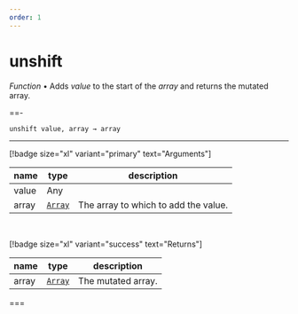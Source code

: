 ```yaml
---
order: 1
---
```

# unshift

_Function_ &bull; Adds _value_ to the start of the _array_ and returns the mutated array.


==- <pre><code>unshift value, array &rarr; array</code></pre>
<hr>

[!badge size="xl" variant="primary" text="Arguments"]

| name | type | description |
|------|------|-------------|
|value|Any||
|array|[`Array`][Array]|The array to which to add the value.|

<br>

[!badge size="xl" variant="success" text="Returns"]

| name | type | description |
|------|------|-------------|
|array|[`Array`][Global]|The mutated array.|



===




[Array]: https://developer.mozilla.org/en-US/docs/Web/JavaScript/Reference/Global_Objects/Array
[Global]: #